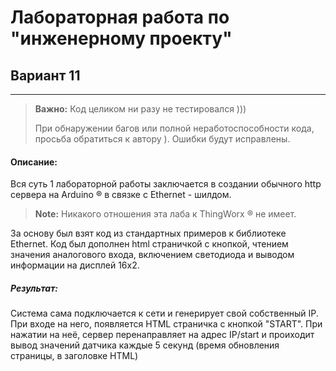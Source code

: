 # Лабораторная работа по "инженерному проекту"
## Вариант 11
-------------
> **Важно:** Код целиком ни разу не тестировался )))
> 
> При обнаружении багов или полной неработоспособности кода, просьба обратиться к автору ). Ошибки будут исправлены.



#### Описание:
 Вся суть 1 лабораторной работы заключается в создании обычного http сервера на Arduino ® в связке с Ethernet - шилдом. 
 > **Note:** Никакого отношения эта лаба к ThingWorx ®  не имеет. 

За основу был взят код из стандартных примеров к библиотеке Ethernet. Код был дополнен html страничкой с кнопкой, чтением значения аналогового входа, включением светодиода и выводом информации на дисплей 16x2. 

##### Результат:
Система сама подключается к сети и генерирует свой собственный IP. При входе на него, появляется HTML страничка с кнопкой "START". При нажатии на неё, сервер перенаправляет на адрес IP/start и проиходит вывод значений датчика каждые 5 секунд (время обновления страницы, в заголовке HTML)
